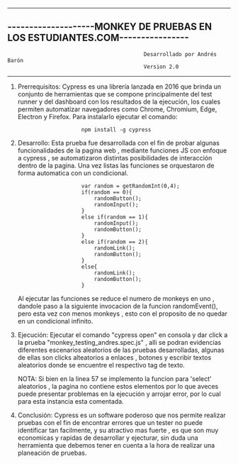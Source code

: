 ----------------------------------------------------------------------------
--------------------MONKEY DE PRUEBAS EN LOS ESTUDIANTES.COM----------------
----------------------------------------------------------------------------
                                               Desarrollado por Andrés Barón
                                               Version 2.0
----------------------------------------------------------------------------

1.  Prerrequisitos:
    Cypress es una librería lanzada en 2016 que brinda un conjunto de 
    herramientas que se compone principalmente del test runner y del dashboard
     con los resultados de la ejecución, los cuales permiten automatizar 
     navegadores como Chrome, Chromium, Edge, Electron y Firefox. 
     Para instalarlo ejecutar el comando:

                            npm install -g cypress

2.  Desarrollo:
    Esta prueba fue desarrollada con el fin de probar algunas funcionalidades 
    de la pagina web , mediante funciones JS con enfoque a cypress , se 
    automatizaron distintas posibilidades de interacción dentro de la pagina. 
    Una vez listas las funciones se orquestaron de forma automatica con un 
    condicional.

                            var random = getRandomInt(0,4);
                            if(random == 0){
                                randomButton();
                                randomInput();
                            }
                            else if(random == 1){
                                randomInput();
                                randomButton();
                            }
                            else if(random == 2){
                                randomLink();
                                randomButton();
                            }
                            else{
                                randomLink();
                                randomButton();
                            }

    Al ejecutar las funciones se reduce el numero de monkeys en uno ,
    dandole paso a la siguiente invocacion de la funcion randomEvent(), pero 
    esta vez con menos monkeys , esto con el proposito de no quedar 
    en un condicional infinito.

3.  Ejecución:
    Ejecutar el comando "cypress open" en consola y dar click a la prueba 
    "monkey_testing_andres.spec.js" , alli se podran evidencias diferentes 
    escenarios aleatorios de las pruebas desarrolladas, algunas de ellas son 
    clicks alteatorios a enlaces , botones y escribir textos aleatorios donde 
    se encuentre el respectivo tag de texto.

    NOTA:
    Si bien en la linea 57 se implemento la funcion para 'select' aleatorios ,
    la pagina no contiene estos elementos por lo que aveces puede presentar 
    problemas en la ejecución y arrojar error, por lo cual para esta instancia esta comentada.

4.  Conclusión:
    Cypress es un software poderoso que nos permite realizar pruebas con el fin 
    de encontrar errores que un tester no puede identificar tan facilmente, y su
    atractivo mas fuerte , es que son muy economicas y rapidas de desarrollar y
    ejecturar, sin duda una herramienta que debemos tener en cuenta a la hora 
    de realizar una planeación de pruebas.
